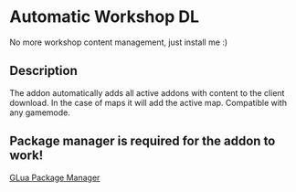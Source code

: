 # Automatic Workshop DL
No more workshop content management, just install me :)

## Description
The addon automatically adds all active addons with content to the client download.
In the case of maps it will add the active map.
Compatible with any gamemode.

## Package manager is required for the addon to work!
[GLua Package Manager](https://github.com/Pika-Software/glua_package_manager)
